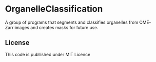# OrganelleClassification
A group of programs that segments and classifies organelles from OME-Zarr images and creates masks for future use.

## License

This code is publlished under MIT Licence
